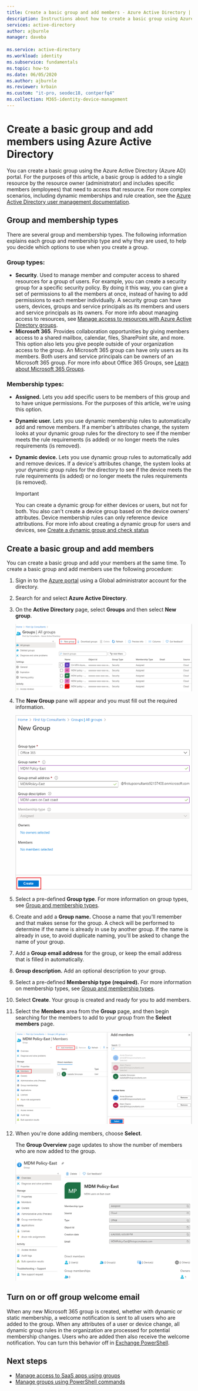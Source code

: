 ```yaml
---
title: Create a basic group and add members - Azure Active Directory | Microsoft Docs
description: Instructions about how to create a basic group using Azure Active Directory.
services: active-directory
author: ajburnle
manager: daveba

ms.service: active-directory
ms.workload: identity
ms.subservice: fundamentals
ms.topic: how-to
ms.date: 06/05/2020
ms.author: ajburnle
ms.reviewer: krbain
ms.custom: "it-pro, seodec18, contperfq4"                      
ms.collection: M365-identity-device-management
---
```


# Create a basic group and add members using Azure Active Directory
You can create a basic group using the Azure Active Directory (Azure AD) portal. For the purposes of this article, a basic group is added to a single resource by the resource owner (administrator) and includes specific members (employees) that need to access that resource. For more complex scenarios, including dynamic memberships and rule creation, see the [Azure Active Directory user management documentation](../users-groups-roles/index.yml).

## Group and membership types
There are several group and membership types. The following information explains each group and membership type and why they are used, to help you decide which options to use when you create a group.

### Group types:
- **Security**. Used to manage member and computer access to shared resources for a group of users. For example, you can create a security group for a specific security policy. By doing it this way, you can give a set of permissions to all the members at once, instead of having to add permissions to each member individually. A security group can have users, devices, groups and service principals as its members and users and service principals as its owners. For more info about managing access to resources, see [Manage access to resources with Azure Active Directory groups](active-directory-manage-groups.md).
- **Microsoft 365**. Provides collaboration opportunities by giving members access to a shared mailbox, calendar, files, SharePoint site, and more. This option also lets you give people outside of your organization access to the group. An Microsoft 365 group can have only users as its members. Both users and service principals can be owners of an Microsoft 365 group. For more info about Office 365 Groups, see [Learn about Microsoft 365 Groups](https://support.office.com/article/learn-about-office-365-groups-b565caa1-5c40-40ef-9915-60fdb2d97fa2).

### Membership types:
- **Assigned.** Lets you add specific users to be members of this group and to have unique permissions. For the purposes of this article, we're using this option.
- **Dynamic user.** Lets you use dynamic membership rules to automatically add and remove members. If a member's attributes change, the system looks at your dynamic group rules for the directory to see if the member meets the rule requirements (is added) or no longer meets the rules requirements (is removed).
- **Dynamic device.** Lets you use dynamic group rules to automatically add and remove devices. If a device's attributes change, the system looks at your dynamic group rules for the directory to see if the device meets the rule requirements (is added) or no longer meets the rules requirements (is removed).

    > [!IMPORTANT]
    > You can create a dynamic group for either devices or users, but not for both. You also can't create a device group based on the device owners' attributes. Device membership rules can only reference device attributions. For more info about creating a dynamic group for users and devices, see [Create a dynamic group and check status](../users-groups-roles/groups-create-rule.md)

## Create a basic group and add members
You can create a basic group and add your members at the same time. To create a basic group and add members use the following procedure:

1. Sign in to the [Azure portal](https://portal.azure.com) using a Global administrator account for the directory.

1. Search for and select **Azure Active Directory**.

1. On the **Active Directory** page, select **Groups** and then select **New group**.

    ![Azure AD page, with Groups showing](media/active-directory-groups-create-azure-portal/group-full-screen.png)

1. The **New Group** pane will appear and you must fill out the required information.

    ![New group page, filled out with example info](media/active-directory-groups-create-azure-portal/new-group-blade.png)

1. Select a pre-defined **Group type**. For more information on group types, see [Group and membership types](#group-types).

1. Create and add a **Group name.** Choose a name that you'll remember and that makes sense for the group. A check will be performed to determine if the name is already in use by another group. If the name is already in use, to avoid duplicate naming, you'll be asked to change the name of your group.

1. Add a **Group email address** for the group, or keep the email address that is filled in automatically.

1. **Group description.** Add an optional description to your group.

1. Select a pre-defined **Membership type (required).** For more information on membership types, see [Group and membership types](#membership-types).

1. Select **Create**. Your group is created and ready for you to add members.

1. Select the **Members** area from the **Group** page, and then begin searching for the members to add to your group from the **Select members** page.

    ![Selecting members for your group during the group creation process](media/active-directory-groups-create-azure-portal/select-members-create-group.png)

1. When you're done adding members, choose **Select**.

    The **Group Overview** page updates to show the number of members who are now added to the group.

    ![Group Overview page with number of members highlighted](media/active-directory-groups-create-azure-portal/group-overview-blade-number-highlight.png)

## Turn on or off group welcome email

When any new Microsoft 365 group is created, whether with dynamic or static membership, a welcome notification is sent to all users who are added to the group. When any attributes of a user or device change, all dynamic group rules in the organization are processed for potential membership changes. Users who are added then also receive the welcome notification. You can turn this behavior off in [Exchange PowerShell](https://docs.microsoft.com/powershell/module/exchange/users-and-groups/Set-UnifiedGroup?view=exchange-ps). 

## Next steps

- [Manage access to SaaS apps using groups](../users-groups-roles/groups-saasapps.md)
- [Manage groups using PowerShell commands](../users-groups-roles/groups-settings-v2-cmdlets.md)

